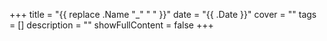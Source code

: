 +++
title = "{{ replace .Name "_" " " }}"
date = "{{ .Date }}"
cover = ""
tags = []
description = ""
showFullContent = false
+++
